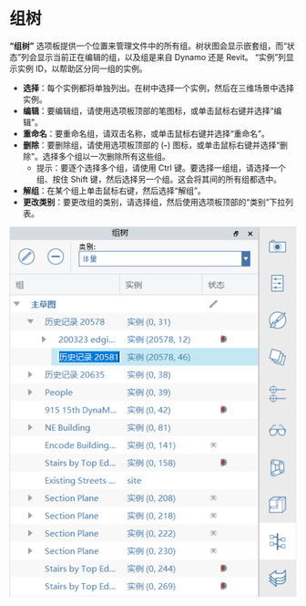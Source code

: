 # 组树

**“组树”** 选项板提供一个位置来管理文件中的所有组。树状图会显示嵌套组，而“状态”列会显示当前正在编辑的组，以及组是来自 Dynamo 还是 Revit。 “实例”列显示实例 ID，以帮助区分同一组的实例。

* **选择**：每个实例都将单独列出。在树中选择一个实例，然后在三维场景中选择实例。
* **编辑**：要编辑组，请使用选项板顶部的笔图标，或单击鼠标右键并选择“编辑”。
* **重命名**：要重命名组，请双击名称，或单击鼠标右键并选择“重命名”。
* **删除**：要删除组，请使用选项板顶部的 (**-**) 图标，或单击鼠标右键并选择“删除”。选择多个组以一次删除所有这些组。
   * 提示：要逐个选择多个组，请使用 Ctrl 键。要选择一组组，请选择一个组、按住 Shift 键，然后选择另一个组。这会将其间的所有组都选中。
* **解组**：在某个组上单击鼠标右键，然后选择“解组”。
* **更改类别**：要更改组的类别，请选择组，然后使用选项板顶部的“类别”下拉列表。

![](<../.gitbook/assets/groups tree.png>)
